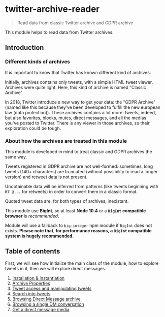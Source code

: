 # twitter-archive-reader

> Read data from classic Twitter archive and GDPR archive

This module helps to read data from Twitter archives.

## Introduction

### Different kinds of archives

It is important to know that Twitter has known different kind of archives. 

Initially, archives contains only tweets, with a simple HTML tweet viewer. Archives were quite light. Here, this kind of archive is named "Classic Archive"

In 2018, Twitter introduce a new way to get your data: the "GDPR Archive" (named like this because they've been developed to fulfill the new european law (data protection)). These archives contains a lot more: tweets, indeed, but also favorites, blocks, mutes, direct messages, and all the medias you've posted to Twitter. There is any viewer in those archives, so their exploration could be tough.

### About how the archives are treated in this module

This module is developed in mind to treat classic and GDPR archives the same way.

Tweets registered in GDPR archive are not well-formed: sometimes, long tweets (140+ characters)
are truncated (without possibility to read a longer version) and retweet data is not present.

Unobtainable data will be inferred from patterns (like tweets beginning with `RT @...` for retweets) in
order to convert them in a classic format.

Quoted tweet data are, for both types of archives, inexistant.

This module use **BigInt**, so at least **Node 10.4** or a **`BigInt` compatible browser** is *recommended*.

Module will use a fallback to `big-integer` npm module if `BigInt` does not exists.
**Please note that, for performance reasons, a `BigInt` compatible system is hugely recommended.**

## Table of contents

First, we will see how initialize the main class of the module, how to explore tweets in it, then we will explore direct messages.

1) [Installation & Instantiation](https://github.com/alkihis/twitter-archive-reader/wiki/Installation-&-Instantiation)
2) [Archive Properties](https://github.com/alkihis/twitter-archive-reader/wiki/Archive-properties)
3) [Tweet access and manipulating tweets](https://github.com/alkihis/twitter-archive-reader/wiki/Tweet-access-and-manipulating-tweets)
4) [Search into tweets](https://github.com/alkihis/twitter-archive-reader/wiki/Search-into-tweets)
5) [Browsing Direct Message archive](https://github.com/alkihis/twitter-archive-reader/wiki/Browsing-Direct-Message-archive-(conversations))
6) [Browsing a single DM conversation](https://github.com/alkihis/twitter-archive-reader/wiki/Browsing-a-single-DM-conversation)
7) [Get a direct message media](https://github.com/alkihis/twitter-archive-reader/wiki/Get-a-direct-message-media)


